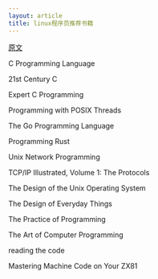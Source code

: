 ```yaml
---
layout: article
title: linux程序员推荐书籍
---
```


[原文](https://www.hpe.com/us/en/insights/articles/top-linux-developers-recommended-programming-books-1808.html)

C Programming Language

21st Century C

Expert C Programming

Programming with POSIX Threads

The Go Programming Language

Programming Rust

Unix Network Programming

TCP/IP Illustrated, Volume 1: The Protocols

The Design of the Unix Operating System

The Design of Everyday Things

The Practice of Programming

The Art of Computer Programming

reading the code

Mastering Machine Code on Your ZX81